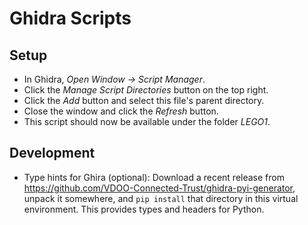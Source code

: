 # Ghidra Scripts

## Setup
- In Ghidra, _Open Window -> Script Manager_.
- Click the _Manage Script Directories_ button on the top right.
- Click the _Add_ button and select this file's parent directory.
- Close the window and click the _Refresh_ button.
- This script should now be available under the folder _LEGO1_.

## Development
- Type hints for Ghira (optional): Download a recent release from https://github.com/VDOO-Connected-Trust/ghidra-pyi-generator,
  unpack it somewhere, and `pip install` that directory in this virtual environment. This provides types and headers for Python.
